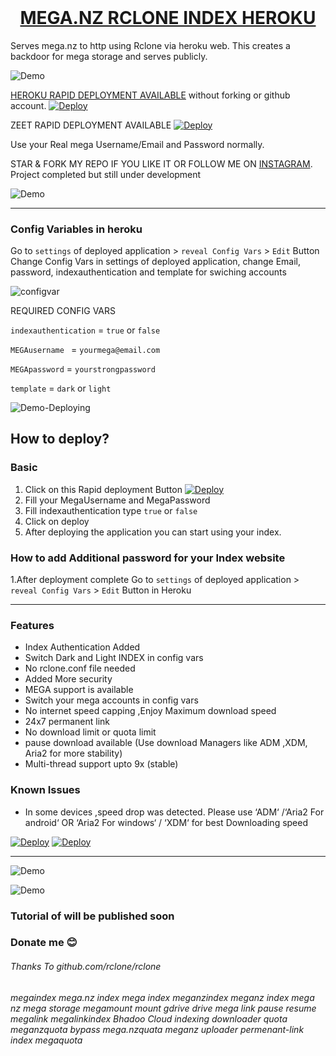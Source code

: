 <h1 align="center" style="margin-top: 0px;"><ins> MEGA.NZ RCLONE INDEX HEROKU </ins></h1>

Serves mega.nz to http using Rclone via heroku web. This creates a backdoor for mega storage and serves publicly.


![Demo](https://raw.githubusercontent.com/developeranaz/Mega.nz-Rclone-Index-Heroku/main/.example_images/megaandindex.PNG)

[HEROKU RAPID DEPLOYMENT AVAILABLE](https://dashboard.heroku.com/new?template=https://github.com/developeranaz/Mega.nz-Rclone-Index-Heroku) without forking or github account. [![Deploy](https://www.herokucdn.com/deploy/button.svg)](https://heroku.com/deploy?template=https://github.com/developeranaz/Mega.nz-Rclone-Index-Heroku)


ZEET RAPID DEPLOYMENT AVAILABLE [![Deploy](https://deploy.zeet.co/Mega.nz-Rclone-Index-Heroku.svg)](https://deploy.zeet.co/?url=https://github.com/developeranaz/Mega.nz-Rclone-Index-Heroku)

Use your Real mega Username/Email and Password normally. 

STAR & FORK MY REPO IF YOU LIKE IT OR FOLLOW ME ON [INSTAGRAM](https://www.instagram.com/t_h_e_anas).
Project completed but still under development

![Demo](https://raw.githubusercontent.com/developeranaz/Mega.nz-Rclone-Index-Heroku/main/.example_images/deployedV.PNG)

------------

### Config Variables in heroku

Go to `settings` of deployed application > `reveal Config Vars` > `Edit` Button
Change Config Vars in settings of deployed application, change Email, password, indexauthentication and template for swiching accounts

![configvar](configvar.png)

REQUIRED CONFIG VARS

`indexauthentication` = `true` or `false`

`MEGAusername ` = `yourmega@email.com`

`MEGApassword` = `yourstrongpassword`

`template` = `dark` or `light`

![Demo-Deploying](https://raw.githubusercontent.com/developeranaz/Mega.nz-Rclone-Index-Heroku/main/.example_images/newdeploying.PNG)

## How to deploy?
### Basic
1. Click on this Rapid deployment Button [![Deploy](https://www.herokucdn.com/deploy/button.svg)](https://heroku.com/deploy?template=https://github.com/developeranaz/Mega.nz-Rclone-Index-Heroku)
2. Fill your MegaUsername and MegaPassword
3. Fill indexauthentication type ``` true ``` or ``` false ```
4. Click on deploy
5. After deploying the application you can start using your index.

### How to add Additional password for your Index website
1.After deployment complete Go to `settings` of deployed application > `reveal Config Vars` > `Edit` Button in Heroku


------------
### Features
* Index Authentication Added
* Switch Dark and Light INDEX in config vars 
* No rclone.conf file needed
* Added More security
* MEGA support is available
* Switch your mega accounts in config vars
* No internet speed capping ,Enjoy Maximum download speed
* 24x7 permanent link
* No download limit or quota limit
* pause download available (Use download Managers like ADM ,XDM, Aria2 for more stability)
* Multi-thread support upto 9x (stable)

### Known Issues
* In some devices ,speed drop was detected. Please use  ‘ADM‘ /‘Aria2 For android‘ OR ‘Aria2 For windows‘ / ‘XDM‘ for best Downloading speed


[![Deploy](https://www.herokucdn.com/deploy/button.svg)](https://heroku.com/deploy?template=https://github.com/developeranaz/Mega.nz-Rclone-Index-Heroku)
[![Deploy](https://deploy.zeet.co/Mega.nz-Rclone-Index-Heroku.svg)](https://deploy.zeet.co/?url=https://github.com/developeranaz/Mega.nz-Rclone-Index-Heroku)

---

![Demo](https://raw.githubusercontent.com/developeranaz/Mega.nz-Rclone-Index-Heroku/main/.example_images/samplemega.PNG)

![Demo](https://raw.githubusercontent.com/developeranaz/Mega.nz-Rclone-Index-Heroku/main/.example_images/megaandindex.PNG)

### Tutorial of will be published soon

### Donate me 😊

###### Thanks To github.com/rclone/rclone

###### megaindex mega.nz index mega index meganzindex meganz index mega nz mega storage megamount mount gdrive drive mega link pause resume megalink megalinkindex Bhadoo Cloud indexing downloader quota meganzquota bypass mega.nzquata meganz uploader permenant-link index megaquota

<meta name="googlec978fa026335d582.html meganz index mega.nz index meganzindex" content="...">
<meta name="google-site-verification: googlec978fa026335d582.html" content="...">
